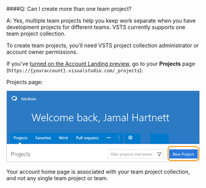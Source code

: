 ####Q:	Can I create more than one team project?

A:	Yes, multiple team projects help you keep work separate when 
you have development projects for different teams. 
VSTS currently supports one team project collection.

To create team projects, you'll need VSTS 
project collection administrator or account owner permissions. 

If you've [turned on the Account Landing preview](../connect/account-home-pages.md), 
go to your **Projects** page (```https://{youraccount}.visualstudio.com/_projects```).

Projects page:

<img alt="From your Projects page, create more team projects" src="./_img/create-new-project-account-home.png" style="border: 1px solid #CCCCCC" />

Your account home page is associated with your team project collection, and not any single team project or team. 
